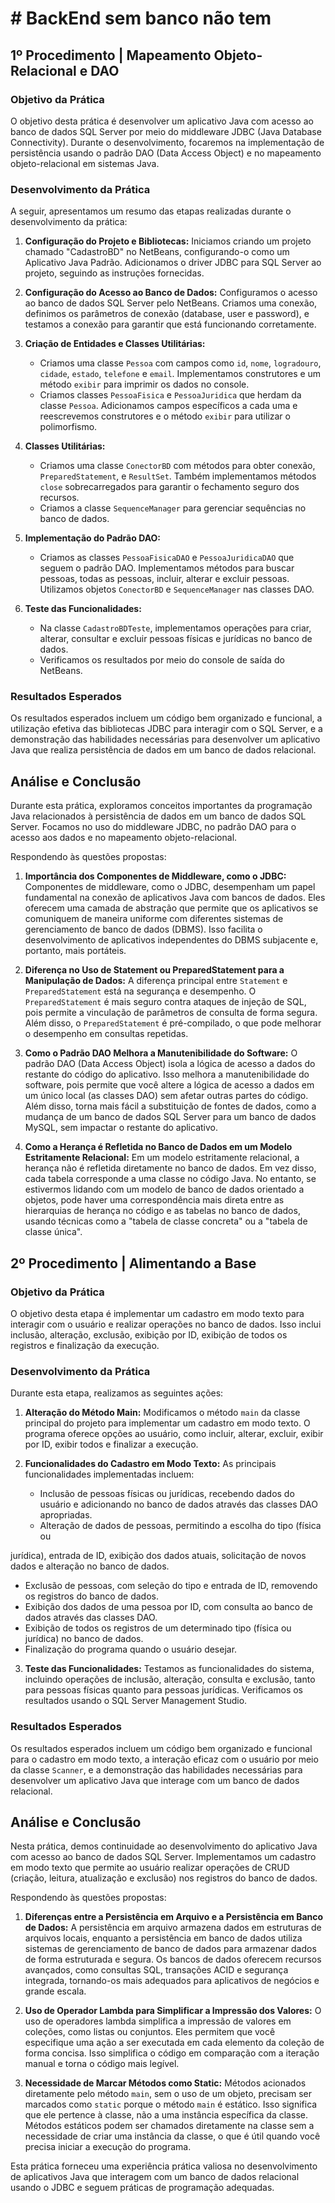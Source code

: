 
# # BackEnd sem banco não tem

## 1º Procedimento | Mapeamento Objeto-Relacional e DAO

### Objetivo da Prática
O objetivo desta prática é desenvolver um aplicativo Java com acesso ao banco de dados SQL Server por meio do middleware JDBC (Java Database Connectivity). Durante o desenvolvimento, focaremos na implementação de persistência usando o padrão DAO (Data Access Object) e no mapeamento objeto-relacional em sistemas Java.

### Desenvolvimento da Prática
A seguir, apresentamos um resumo das etapas realizadas durante o desenvolvimento da prática:

1. **Configuração do Projeto e Bibliotecas:** Iniciamos criando um projeto chamado "CadastroBD" no NetBeans, configurando-o como um Aplicativo Java Padrão. Adicionamos o driver JDBC para SQL Server ao projeto, seguindo as instruções fornecidas.

2. **Configuração do Acesso ao Banco de Dados:** Configuramos o acesso ao banco de dados SQL Server pelo NetBeans. Criamos uma conexão, definimos os parâmetros de conexão (database, user e password), e testamos a conexão para garantir que está funcionando corretamente.

3. **Criação de Entidades e Classes Utilitárias:**
   - Criamos uma classe `Pessoa` com campos como `id`, `nome`, `logradouro`, `cidade`, `estado`, `telefone` e `email`. Implementamos construtores e um método `exibir` para imprimir os dados no console.
   - Criamos classes `PessoaFisica` e `PessoaJuridica` que herdam da classe `Pessoa`. Adicionamos campos específicos a cada uma e reescrevemos construtores e o método `exibir` para utilizar o polimorfismo.

4. **Classes Utilitárias:**
   - Criamos uma classe `ConectorBD` com métodos para obter conexão, `PreparedStatement`, e `ResultSet`. Também implementamos métodos `close` sobrecarregados para garantir o fechamento seguro dos recursos.
   - Criamos a classe `SequenceManager` para gerenciar sequências no banco de dados.

5. **Implementação do Padrão DAO:**
   - Criamos as classes `PessoaFisicaDAO` e `PessoaJuridicaDAO` que seguem o padrão DAO. Implementamos métodos para buscar pessoas, todas as pessoas, incluir, alterar e excluir pessoas. Utilizamos objetos `ConectorBD` e `SequenceManager` nas classes DAO.

6. **Teste das Funcionalidades:**
   - Na classe `CadastroBDTeste`, implementamos operações para criar, alterar, consultar e excluir pessoas físicas e jurídicas no banco de dados.
   - Verificamos os resultados por meio do console de saída do NetBeans.

### Resultados Esperados
Os resultados esperados incluem um código bem organizado e funcional, a utilização efetiva das bibliotecas JDBC para interagir com o SQL Server, e a demonstração das habilidades necessárias para desenvolver um aplicativo Java que realiza persistência de dados em um banco de dados relacional.

## Análise e Conclusão

Durante esta prática, exploramos conceitos importantes da programação Java relacionados à persistência de dados em um banco de dados SQL Server. Focamos no uso do middleware JDBC, no padrão DAO para o acesso aos dados e no mapeamento objeto-relacional.

Respondendo às questões propostas:

1. **Importância dos Componentes de Middleware, como o JDBC:** Componentes de middleware, como o JDBC, desempenham um papel fundamental na conexão de aplicativos Java com bancos de dados. Eles oferecem uma camada de abstração que permite que os aplicativos se comuniquem de maneira uniforme com diferentes sistemas de gerenciamento de banco de dados (DBMS). Isso facilita o desenvolvimento de aplicativos independentes do DBMS subjacente e, portanto, mais portáteis.

2. **Diferença no Uso de Statement ou PreparedStatement para a Manipulação de Dados:** A diferença principal entre `Statement` e `PreparedStatement` está na segurança e desempenho. O `PreparedStatement` é mais seguro contra ataques de injeção de SQL, pois permite a vinculação de parâmetros de consulta de forma segura. Além disso, o `PreparedStatement` é pré-compilado, o que pode melhorar o desempenho em consultas repetidas.

3. **Como o Padrão DAO Melhora a Manutenibilidade do Software:** O padrão DAO (Data Access Object) isola a lógica de acesso a dados do restante do código do aplicativo. Isso melhora a manutenibilidade do software, pois permite que você altere a lógica de acesso a dados em um único local (as classes DAO) sem afetar outras partes do código. Além disso, torna mais fácil a substituição de fontes de dados, como a mudança de um banco de dados SQL Server para um banco de dados MySQL, sem impactar o restante do aplicativo.

4. **Como a Herança é Refletida no Banco de Dados em um Modelo Estritamente Relacional:** Em um modelo estritamente relacional, a herança não é refletida diretamente no banco de dados. Em vez disso, cada tabela corresponde a uma classe no código Java. No entanto, se estivermos lidando com um modelo de banco de dados orientado a objetos, pode haver uma correspondência mais direta entre as hierarquias de herança no código e as tabelas no banco de dados, usando técnicas como a "tabela de classe concreta" ou a "tabela de classe única".

## 2º Procedimento | Alimentando a Base

### Objetivo da Prática
O objetivo desta etapa é implementar um cadastro em modo texto para interagir com o usuário e realizar operações no banco de dados. Isso inclui inclusão, alteração, exclusão, exibição por ID, exibição de todos os registros e finalização da execução.

### Desenvolvimento da Prática
Durante esta etapa, realizamos as seguintes ações:

1. **Alteração do Método Main:** Modificamos o método `main` da classe principal do projeto para implementar um cadastro em modo texto. O programa oferece opções ao usuário, como incluir, alterar, excluir, exibir por ID, exibir todos e finalizar a execução.

2. **Funcionalidades do Cadastro em Modo Texto:** As principais funcionalidades implementadas incluem:
   - Inclusão de pessoas físicas ou jurídicas, recebendo dados do usuário e adicionando no banco de dados através das classes DAO apropriadas.
   - Alteração de dados de pessoas, permitindo a escolha do tipo (física ou

 jurídica), entrada de ID, exibição dos dados atuais, solicitação de novos dados e alteração no banco de dados.
   - Exclusão de pessoas, com seleção do tipo e entrada de ID, removendo os registros do banco de dados.
   - Exibição dos dados de uma pessoa por ID, com consulta ao banco de dados através das classes DAO.
   - Exibição de todos os registros de um determinado tipo (física ou jurídica) no banco de dados.
   - Finalização do programa quando o usuário desejar.

3. **Teste das Funcionalidades:** Testamos as funcionalidades do sistema, incluindo operações de inclusão, alteração, consulta e exclusão, tanto para pessoas físicas quanto para pessoas jurídicas. Verificamos os resultados usando o SQL Server Management Studio.

### Resultados Esperados
Os resultados esperados incluem um código bem organizado e funcional para o cadastro em modo texto, a interação eficaz com o usuário por meio da classe `Scanner`, e a demonstração das habilidades necessárias para desenvolver um aplicativo Java que interage com um banco de dados relacional.

## Análise e Conclusão

Nesta prática, demos continuidade ao desenvolvimento do aplicativo Java com acesso ao banco de dados SQL Server. Implementamos um cadastro em modo texto que permite ao usuário realizar operações de CRUD (criação, leitura, atualização e exclusão) nos registros do banco de dados.

Respondendo às questões propostas:

1. **Diferenças entre a Persistência em Arquivo e a Persistência em Banco de Dados:** A persistência em arquivo armazena dados em estruturas de arquivos locais, enquanto a persistência em banco de dados utiliza sistemas de gerenciamento de banco de dados para armazenar dados de forma estruturada e segura. Os bancos de dados oferecem recursos avançados, como consultas SQL, transações ACID e segurança integrada, tornando-os mais adequados para aplicativos de negócios e grande escala.

2. **Uso de Operador Lambda para Simplificar a Impressão dos Valores:** O uso de operadores lambda simplifica a impressão de valores em coleções, como listas ou conjuntos. Eles permitem que você especifique uma ação a ser executada em cada elemento da coleção de forma concisa. Isso simplifica o código em comparação com a iteração manual e torna o código mais legível.

3. **Necessidade de Marcar Métodos como Static:** Métodos acionados diretamente pelo método `main`, sem o uso de um objeto, precisam ser marcados como `static` porque o método `main` é estático. Isso significa que ele pertence à classe, não a uma instância específica da classe. Métodos estáticos podem ser chamados diretamente na classe sem a necessidade de criar uma instância da classe, o que é útil quando você precisa iniciar a execução do programa.

Esta prática forneceu uma experiência prática valiosa no desenvolvimento de aplicativos Java que interagem com um banco de dados relacional usando o JDBC e seguem práticas de programação adequadas.


